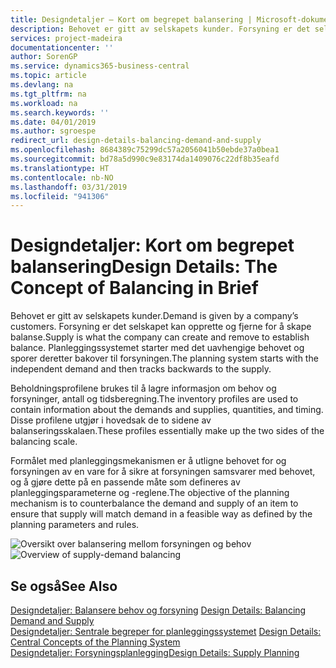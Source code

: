 ```yaml
---
title: Designdetaljer – Kort om begrepet balansering | Microsoft-dokumentasjon
description: Behovet er gitt av selskapets kunder. Forsyning er det selskapet kan opprette og fjerne for å skape balanse. Planleggingssystemet starter med det uavhengige behovet og sporer deretter bakover til forsyningen.
services: project-madeira
documentationcenter: ''
author: SorenGP
ms.service: dynamics365-business-central
ms.topic: article
ms.devlang: na
ms.tgt_pltfrm: na
ms.workload: na
ms.search.keywords: ''
ms.date: 04/01/2019
ms.author: sgroespe
redirect_url: design-details-balancing-demand-and-supply
ms.openlocfilehash: 8684389c75299dc57a2056041b50ebde37a0bea1
ms.sourcegitcommit: bd78a5d990c9e83174da1409076c22df8b35eafd
ms.translationtype: HT
ms.contentlocale: nb-NO
ms.lasthandoff: 03/31/2019
ms.locfileid: "941306"
---
```

# <a name="design-details-the-concept-of-balancing-in-brief"></a><span data-ttu-id="49c7e-105">Designdetaljer: Kort om begrepet balansering</span><span class="sxs-lookup"><span data-stu-id="49c7e-105">Design Details: The Concept of Balancing in Brief</span></span>
<span data-ttu-id="49c7e-106">Behovet er gitt av selskapets kunder.</span><span class="sxs-lookup"><span data-stu-id="49c7e-106">Demand is given by a company’s customers.</span></span> <span data-ttu-id="49c7e-107">Forsyning er det selskapet kan opprette og fjerne for å skape balanse.</span><span class="sxs-lookup"><span data-stu-id="49c7e-107">Supply is what the company can create and remove to establish balance.</span></span> <span data-ttu-id="49c7e-108">Planleggingssystemet starter med det uavhengige behovet og sporer deretter bakover til forsyningen.</span><span class="sxs-lookup"><span data-stu-id="49c7e-108">The planning system starts with the independent demand and then tracks backwards to the supply.</span></span>  

 <span data-ttu-id="49c7e-109">Beholdningsprofilene brukes til å lagre informasjon om behov og forsyninger, antall og tidsberegning.</span><span class="sxs-lookup"><span data-stu-id="49c7e-109">The inventory profiles are used to contain information about the demands and supplies, quantities, and timing.</span></span> <span data-ttu-id="49c7e-110">Disse profilene utgjør i hovedsak de to sidene av balanseringsskalaen.</span><span class="sxs-lookup"><span data-stu-id="49c7e-110">These profiles essentially make up the two sides of the balancing scale.</span></span>  

 <span data-ttu-id="49c7e-111">Formålet med planleggingsmekanismen er å utligne behovet for og forsyningen av en vare for å sikre at forsyningen samsvarer med behovet, og å gjøre dette på en passende måte som defineres av planleggingsparameterne og -reglene.</span><span class="sxs-lookup"><span data-stu-id="49c7e-111">The objective of the planning mechanism is to counterbalance the demand and supply of an item to ensure that supply will match demand in a feasible way as defined by the planning parameters and rules.</span></span>  

 <span data-ttu-id="49c7e-112">![Oversikt over balansering mellom forsyningen og behov](media/nav_app_supply_planning_2_balancing.png "Oversikt over balansering mellom forsyningen og behov")</span><span class="sxs-lookup"><span data-stu-id="49c7e-112">![Overview of supply-demand balancing](media/nav_app_supply_planning_2_balancing.png "Overview of supply-demand balancing")</span></span>  

## <a name="see-also"></a><span data-ttu-id="49c7e-113">Se også</span><span class="sxs-lookup"><span data-stu-id="49c7e-113">See Also</span></span>  
 <span data-ttu-id="49c7e-114">[Designdetaljer: Balansere behov og forsyning](design-details-balancing-demand-and-supply.md) </span><span class="sxs-lookup"><span data-stu-id="49c7e-114">[Design Details: Balancing Demand and Supply](design-details-balancing-demand-and-supply.md) </span></span>  
 <span data-ttu-id="49c7e-115">[Designdetaljer: Sentrale begreper for planleggingssystemet](design-details-central-concepts-of-the-planning-system.md) </span><span class="sxs-lookup"><span data-stu-id="49c7e-115">[Design Details: Central Concepts of the Planning System](design-details-central-concepts-of-the-planning-system.md) </span></span>  
 [<span data-ttu-id="49c7e-116">Designdetaljer: Forsyningsplanlegging</span><span class="sxs-lookup"><span data-stu-id="49c7e-116">Design Details: Supply Planning</span></span>](design-details-supply-planning.md)

